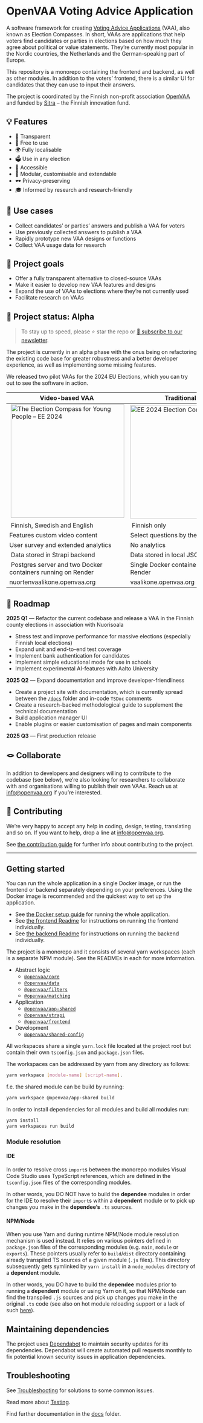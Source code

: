 # OpenVAA Voting Advice Application

A software framework for creating [Voting Advice Applications](https://en.wikipedia.org/wiki/Voting_advice_application) (VAA), also known as Election Compasses. In short, VAAs are applications that help voters find candidates or parties in elections based on how much they agree about political or value statements. They’re currently most popular in the Nordic countries, the Netherlands and the German-speaking part of Europe.

This repository is a monorepo containing the frontend and backend, as well as other modules. In addition to the voters’ frontend, there is a similar UI for candidates that they can use to input their answers.

The project is coordinated by the Finnish non-profit association [OpenVAA](https://openvaa.org/en) and funded by [Sitra](https://www.sitra.fi/en/) – the Finnish innovation fund.

## 💡 Features

- 🔎 Transparent
- 💸 Free to use
- 🌍 Fully localisable
- 🗳 Use in any election
- 🤲 Accessible
- 🧩 Modular, customisable and extendable
- 🕶️ Privacy-preserving
- 🎓 Informed by research and research-friendly

## 🔨 Use cases

- Collect candidates’ or parties’ answers and publish a VAA for voters
- Use previously collected answers to publish a VAA
- Rapidly prototype new VAA designs or functions
- Collect VAA usage data for research

## 🥅 Project goals

- Offer a fully transparent alternative to closed-source VAAs
- Make it easier to develop new VAA features and designs
- Expand the use of VAAs to elections where they’re not currently used
- Facilitate research on VAAs

## 🚧 Project status: Alpha

> To stay up to speed, please ⭐️ star the repo or [📧 subscribe to our newsletter](https://openvaa.org/newsletter).

The project is currently in an alpha phase with the onus being on refactoring the existing code base for greater robustness and a better developer experience, as well as implementing some missing features.

We released two pilot VAAs for the 2024 EU Elections, which you can try out to see the software in action.

| Video-based VAA                                                                                                                                                                  |  Traditional VAA                                                                                                                                  |
| -------------------------------------------------------------------------------------------------------------------------------------------------------------------------------- | ------------------------------------------------------------------------------------------------------------------------------------------------- |
|  <a href="https://nuortenvaalikone.openvaa.org" target="_blank"><img src="images/youthvaa-animation.gif" width="300" alt="The Election Compass for Young People – EE 2024"/></a> | <a href="https://vaalikone.openvaa.org" target="_blank"><img src="images/ee24-vaa-animation.gif" width="300" alt="EE 2024 Election Compass"/></a> |
|  Finnish, Swedish and English                                                                                                                                                    |  Finnish only                                                                                                                                     |
| Features custom video content                                                                                                                                                    | Select questions by theme                                                                                                                         |
| User survey and extended analytics                                                                                                                                               | No analytics                                                                                                                                      |
|  Data stored in Strapi backend                                                                                                                                                   | Data stored in local JSON files                                                                                                                   |
|  Postgres server and two Docker containers running on Render                                                                                                                     | Single Docker container running on Render                                                                                                         |
| nuortenvaalikone.openvaa.org                                                                                                                                                     | vaalikone.openvaa.org                                                                                                                             |

## 🎢 Roadmap

**2025 Q1** —  Refactor the current codebase and release a VAA in the Finnish county elections in association with Nuorisoala

- Stress test and improve performance for massive elections (especially Finnish local elections)
- Expand unit and end-to-end test coverage
- Implement bank authentication for candidates
- Implement simple educational mode for use in schools
- Implement experimental AI-features with Aalto University

**2025 Q2** — Expand documentation and improve developer-friendliness

- Create a project site with documentation, which is currently spread between the [`/docs`](./docs/) folder and in-code `TSDoc` comments
- Create a research-backed methodological guide to supplement the technical documentation
- Build application manager UI
- Enable plugins or easier customisation of pages and main components

**2025 Q3** — First production release

## 🪢 Collaborate

In addition to developers and designers willing to contribute to the codebase (see below), we’re also looking for researchers to collaborate with and organisations willing to publish their own VAAs. Reach us at info@openvaa.org if you’re interested.

## 🍭 Contributing

We’re very happy to accept any help in coding, design, testing, translating and so on. If you want to help, drop a line at info@openvaa.org.

See [the contribution guide](docs/contributing/CONTRIBUTING.md) for further info about contributing to the project.

---

## Getting started

You can run the whole application in a single Docker image, or run the frontend or backend separately depending on your preferences. Using the Docker image is recommended and the quickest way to set up the application.

- See [the Docker setup guide](docs/docker-setup-guide.md) for running the whole application.
- See [the frontend Readme](frontend/README.md) for instructions on running the frontend individually.
- See [the backend Readme](/backend/vaa-strapi/README.md) for instructions on running the backend individually.

The project is a monorepo and it consists of several yarn workspaces (each is a separate NPM module). See the READMEs in each for more information.

- Abstract logic
  - [`@openvaa/core`](./packages/core/)
  - [`@openvaa/data`](./packages/data/)
  - [`@openvaa/filters`](./packages/filters/)
  - [`@openvaa/matching`](./packages/matching/)
- Application
  - [`@openvaa/app-shared`](./packages/app-shared/)
  - [`@openvaa/strapi`](./backend/vaa-strapi/)
  - [`@openvaa/frontend`](./frontend/)
- Development
  - [`@openvaa/shared-config`](./packages/shared-config/)

All workspaces share a single `yarn.lock` file located at the project root but contain their own `tsconfig.json` and `package.json` files.

The workspaces can be addressed by yarn from any directory as follows:

```bash
yarn workspace [module-name] [script-name].
```

f.e. the shared module can be build by running:

```bash
yarn workspace @openvaa/app-shared build
```

In order to install dependencies for all modules and build all modules run:

```bash
yarn install
yarn workspaces run build
```

### Module resolution

#### IDE

In order to resolve cross `import`s between the monorepo modules Visual Code Studio uses TypeScript references, which are defined in the `tsconfig.json` files of the corresponding modules.

In other words, you DO NOT have to build the **dependee** modules in order for the IDE to resolve their `import`s within a **dependent** module or to pick up changes you make in the **dependee’s** `.ts` sources.

#### NPM/Node

When you use Yarn and during runtime NPM/Node module resolution mechanism is used instead. It relies on various pointers defined in `package.json` files of the corresponding modules (e.g. `main`, `module` or `exports`). These pointers usually refer to `build`/`dist` directory containing already transpiled TS sources of a given module (`.js` files). This directory subsequently gets symlinked by `yarn install` in a `node_modules` directory of a **dependent** module.

In other words, you DO have to build the **dependee** modules prior to running a **dependent** module or using Yarn on it, so that NPM/Node can find the transpiled `.js` sources and pick up changes you make in the original `.ts` code (see also on hot module reloading support or a lack of such [here](./docs/docker-setup-guide.md#hot-reloading)).

## Maintaining dependencies

The project uses [Dependabot](https://github.com/dependabot) to maintain security updates for its dependencies. Dependabot will create automated pull requests monthly to fix potential known security issues in application dependencies.

## Troubleshooting

See [Troubleshooting](docs/troubleshooting.md) for solutions to some common issues.

Read more about [Testing](docs/testing.md).

Find further documentation in the [docs](docs/) folder.
